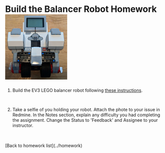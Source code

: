 # Build the Balancer Robot Homework ![balancer robot](../img/balancer_robot.png)

1) Build the EV3 LEGO balancer robot following [these instructions](../../balancer/).

<br/>

2) Take a selfie of you holding your robot.
Attach the phote to your issue in Redmine.
In the Notes section, explain any difficulty you had completing the assignment.
Change the Status to 'Feedback' and Assignee to your instructor.

 
<br/>
<br/>
[Back to homework list](../homework)  
